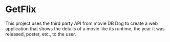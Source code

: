# GetFlix <br>
This project uses the third party API from movie DB Dog to create a web application that shows the details of a
movie like its runtime, the year it was released, poster, etc., to the user.
